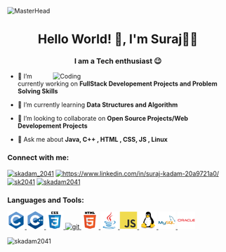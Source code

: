 ![MasterHead](https://wallpaperaccess.com/full/1424893.jpg)
<h1 align="center">Hello World! 👋, I'm Suraj👨‍💻</h1>
<h3 align="center">I am a Tech enthusiast 😉</h3>
<img align="right" alt="Coding" width="400" src="https://code.ankitpathshala.com/wp-content/uploads/2020/12/homeAvatar.gif">



- 🔭 I’m currently working on **FullStack Developement Projects and Problem Solving Skills**

- 🌱 I’m currently learning **Data Structures and Algorithm**

- 👯 I’m looking to collaborate on **Open Source Projects/Web Developement Projects**

- 💬 Ask me about **Java, C++ , HTML , CSS, JS , Linux**

<h3 align="left">Connect with me:</h3>
<p align="left">
<a href="https://twitter.com/skadam_2041" target="blank"><img align="center" src="https://raw.githubusercontent.com/rahuldkjain/github-profile-readme-generator/master/src/images/icons/Social/twitter.svg" alt="skadam_2041" height="30" width="40" /></a>
<a href="https://linkedin.com/in/https://www.linkedin.com/in/suraj-kadam-20a9721a0/" target="blank"><img align="center" src="https://raw.githubusercontent.com/rahuldkjain/github-profile-readme-generator/master/src/images/icons/Social/linked-in-alt.svg" alt="https://www.linkedin.com/in/suraj-kadam-20a9721a0/" height="30" width="40" /></a>
<a href="https://www.codechef.com/users/sk2041" target="blank"><img align="center" src="https://cdn.jsdelivr.net/npm/simple-icons@3.1.0/icons/codechef.svg" alt="sk2041" height="30" width="40" /></a>
<a href="https://www.leetcode.com/skadam2041" target="blank"><img align="center" src="https://raw.githubusercontent.com/rahuldkjain/github-profile-readme-generator/master/src/images/icons/Social/leet-code.svg" alt="skadam2041" height="30" width="40" /></a>
</p>

<h3 align="left">Languages and Tools:</h3>
<p align="left"> <a href="https://www.cprogramming.com/" target="_blank" rel="noreferrer"> <img src="https://raw.githubusercontent.com/devicons/devicon/master/icons/c/c-original.svg" alt="c" width="40" height="40"/> </a> <a href="https://www.w3schools.com/cpp/" target="_blank" rel="noreferrer"> <img src="https://raw.githubusercontent.com/devicons/devicon/master/icons/cplusplus/cplusplus-original.svg" alt="cplusplus" width="40" height="40"/> </a> <a href="https://www.w3schools.com/css/" target="_blank" rel="noreferrer"> <img src="https://raw.githubusercontent.com/devicons/devicon/master/icons/css3/css3-original-wordmark.svg" alt="css3" width="40" height="40"/> </a> <a href="https://git-scm.com/" target="_blank" rel="noreferrer"> <img src="https://www.vectorlogo.zone/logos/git-scm/git-scm-icon.svg" alt="git" width="40" height="40"/> </a> <a href="https://www.w3.org/html/" target="_blank" rel="noreferrer"> <img src="https://raw.githubusercontent.com/devicons/devicon/master/icons/html5/html5-original-wordmark.svg" alt="html5" width="40" height="40"/> </a> <a href="https://www.java.com" target="_blank" rel="noreferrer"> <img src="https://raw.githubusercontent.com/devicons/devicon/master/icons/java/java-original.svg" alt="java" width="40" height="40"/> </a> <a href="https://developer.mozilla.org/en-US/docs/Web/JavaScript" target="_blank" rel="noreferrer"> <img src="https://raw.githubusercontent.com/devicons/devicon/master/icons/javascript/javascript-original.svg" alt="javascript" width="40" height="40"/> </a> <a href="https://www.linux.org/" target="_blank" rel="noreferrer"> <img src="https://raw.githubusercontent.com/devicons/devicon/master/icons/linux/linux-original.svg" alt="linux" width="40" height="40"/> </a> <a href="https://www.mysql.com/" target="_blank" rel="noreferrer"> <img src="https://raw.githubusercontent.com/devicons/devicon/master/icons/mysql/mysql-original-wordmark.svg" alt="mysql" width="40" height="40"/> </a> <a href="https://www.oracle.com/" target="_blank" rel="noreferrer"> <img src="https://raw.githubusercontent.com/devicons/devicon/master/icons/oracle/oracle-original.svg" alt="oracle" width="40" height="40"/> </a> </p>

<!-- <p><img align="left" src="https://github-readme-stats.vercel.app/api/top-langs?username=skadam2041&show_icons=true&locale=en&layout=compact" alt="skadam2041" /></p> -->

<!-- <p>&nbsp;<img align="center" src="https://github-readme-stats.vercel.app/api?username=skadam2041&show_icons=true&locale=en" alt="skadam2041" /></p> -->

<p><img align="center" src="https://github-readme-streak-stats.herokuapp.com/?user=skadam2041&" alt="skadam2041" /></p>
